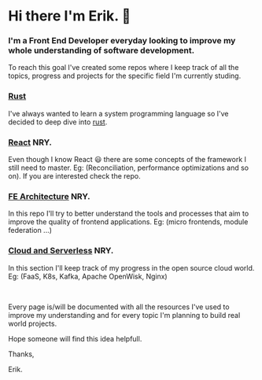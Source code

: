 # Hi there I'm Erik. :wave:

### I'm a Front End Developer everyday looking to improve my whole understanding of software development.

To reach this goal I've created some repos where I keep track of all the topics, progress and projects for the specific field I'm currently studing.

### [Rust](https://www.google.com)
I've always wanted to learn a system programming language so I've decided to deep dive into [rust](https://www.rust-lang.org/). 

### [React](https://github.com/erik18xk) NRY.
Even though I know React :smiley: there are some concepts of the framework I still need to master. Eg: (Reconciliation, performance optimizations and so on). If you are interested check the repo.

### [FE Architecture](https://github.com/erik18xk) NRY.
In this repo I'll try to better understand the tools and processes that aim to improve the quality of frontend applications. Eg: (micro frontends, module federation ...)

### [Cloud and Serverless](https://github.com/erik18xk) NRY.
In this section I'll keep track of my progress in the open source cloud world. Eg: (FaaS, K8s, Kafka, Apache OpenWisk, Nginx)

<br />

Every page is/will be documented with all the resources I've used to improve my understanding and for every topic I'm planning to build real world projects.

Hope someone will find this idea helpfull. 

Thanks, </br>

Erik.











